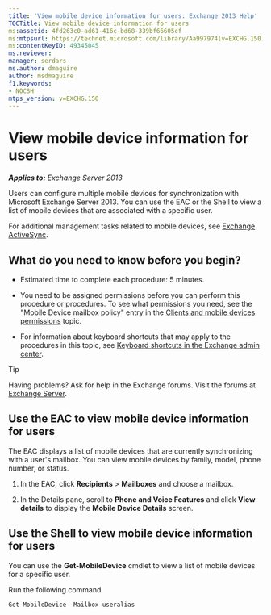 ```yaml
---
title: 'View mobile device information for users: Exchange 2013 Help'
TOCTitle: View mobile device information for users
ms:assetid: 4fd263c0-ad61-416c-bd68-339bf66605cf
ms:mtpsurl: https://technet.microsoft.com/library/Aa997974(v=EXCHG.150)
ms:contentKeyID: 49345045
ms.reviewer: 
manager: serdars
ms.author: dmaguire
author: msdmaguire
f1.keywords:
- NOCSH
mtps_version: v=EXCHG.150
---
```


# View mobile device information for users

_**Applies to:** Exchange Server 2013_

Users can configure multiple mobile devices for synchronization with Microsoft Exchange Server 2013. You can use the EAC or the Shell to view a list of mobile devices that are associated with a specific user.

For additional management tasks related to mobile devices, see [Exchange ActiveSync](exchange-activesync-exchange-2013-help.md).

## What do you need to know before you begin?

- Estimated time to complete each procedure: 5 minutes.

- You need to be assigned permissions before you can perform this procedure or procedures. To see what permissions you need, see the "Mobile Device mailbox policy" entry in the [Clients and mobile devices permissions](clients-and-mobile-devices-permissions-exchange-2013-help.md) topic.

- For information about keyboard shortcuts that may apply to the procedures in this topic, see [Keyboard shortcuts in the Exchange admin center](keyboard-shortcuts-in-the-exchange-admin-center-2013-help.md).

> [!TIP]
> Having problems? Ask for help in the Exchange forums. Visit the forums at [Exchange Server](https://go.microsoft.com/fwlink/p/?linkid=60612).

## Use the EAC to view mobile device information for users

The EAC displays a list of mobile devices that are currently synchronizing with a user's mailbox. You can view mobile devices by family, model, phone number, or status.

1. In the EAC, click **Recipients** \> **Mailboxes** and choose a mailbox.

2. In the Details pane, scroll to **Phone and Voice Features** and click **View details** to display the **Mobile Device Details** screen.

## Use the Shell to view mobile device information for users

You can use the **Get-MobileDevice** cmdlet to view a list of mobile devices for a specific user.

Run the following command.

```powershell
Get-MobileDevice -Mailbox useralias
```
